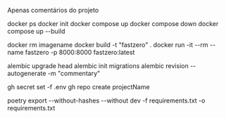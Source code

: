 Apenas comentários do projeto


docker ps
docker init
docker compose up
docker compose down
docker compose up --build


docker rm imagename
docker build -t "fastzero" .
docker run -it --rm --name fastzero -p 8000:8000 fastzero:latest


alembic upgrade head
alembic init migrations
alembic revision --autogenerate -m "commentary"


gh secret set -f .env
gh repo create projectName


poetry export --without-hashes --without dev -f requirements.txt -o requirements.txt

